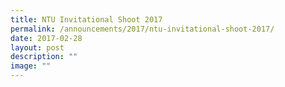 ```yaml
---
title: NTU Invitational Shoot 2017
permalink: /announcements/2017/ntu-invitational-shoot-2017/
date: 2017-02-28
layout: post
description: ""
image: ""
---
```

